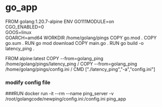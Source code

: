 # go_app
FROM golang:1.20.7-alpine
ENV GO111MODULE=on \
    CGO_ENABLED=0 \
    GOOS=linux \
    GOARCH=amd64
WORKDIR /home/golang/pings
COPY go.mod .
COPY go.sum .
RUN go mod download
COPY main.go .
RUN go build -o latency_ping .

FROM alpine:latest
COPY --from=golang_ping /home/golang/pings/latency_ping /
COPY --from=golang_ping /home/golang/pings/config.ini /
CMD ["./latency_ping","-a","config.ini"]

### modify config file
###RUN
docker run -it --rm --name ping_server -v /root/golangcode/newping/config.ini:/config.ini ping_app
